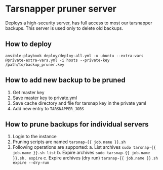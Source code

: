 # Tarsnapper pruner server

Deploys a high-security server, has full access to most our tarsnapper backups.
This server is used only to delete old backups.

How to deploy
-------------

`ansible-playbook deploy/deploy-all.yml -u ubuntu --extra-vars @private-extra-vars.yml -i hosts --private-key /path/to/backup_pruner.key`

How to add new backup to be pruned
----------------------------------

1. Get master key
2. Save master key to private.yml
3. Save cache directory and file for tarsnap key in the private yaml
4. Add new entry to `TARSNAPPER_JOBS`

How to prune backups for individual servers
-------------------------------------------

1. Login to the instance
2. Pruning scripts are named `tarsnap-{{ job.name }}.sh`
3. Following operations are supported:
   a. List archives `sudo tarsnap-{{ job.name }}.sh list`
   b. Expire archives `sudo tarsnap-{{ job.name }}.sh. expire`
   c. Expire archives (dry run) `tarsnap-{{ job.name }}.sh expire --dry-run`
